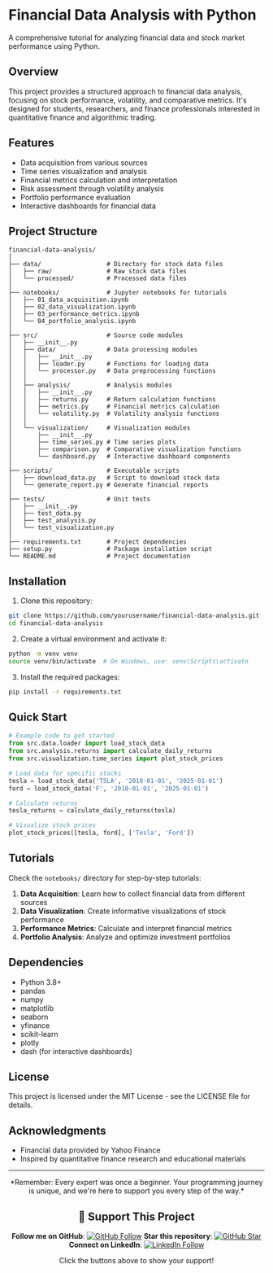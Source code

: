 # Financial Data Analysis with Python

A comprehensive tutorial for analyzing financial data and stock market performance using Python.

## Overview

This project provides a structured approach to financial data analysis, focusing on stock performance, volatility, and comparative metrics. It's designed for students, researchers, and finance professionals interested in quantitative finance and algorithmic trading.

## Features

- Data acquisition from various sources
- Time series visualization and analysis
- Financial metrics calculation and interpretation
- Risk assessment through volatility analysis
- Portfolio performance evaluation
- Interactive dashboards for financial data

## Project Structure

```
financial-data-analysis/
│
├── data/                  # Directory for stock data files
│   ├── raw/               # Raw stock data files
│   └── processed/         # Processed data files
│
├── notebooks/             # Jupyter notebooks for tutorials
│   ├── 01_data_acquisition.ipynb
│   ├── 02_data_visualization.ipynb
│   ├── 03_performance_metrics.ipynb
│   └── 04_portfolio_analysis.ipynb
│
├── src/                   # Source code modules
│   ├── __init__.py
│   ├── data/              # Data processing modules
│   │   ├── __init__.py
│   │   ├── loader.py      # Functions for loading data
│   │   └── processor.py   # Data preprocessing functions
│   │
│   ├── analysis/          # Analysis modules
│   │   ├── __init__.py
│   │   ├── returns.py     # Return calculation functions
│   │   ├── metrics.py     # Financial metrics calculation
│   │   └── volatility.py  # Volatility analysis functions
│   │
│   └── visualization/     # Visualization modules
│       ├── __init__.py
│       ├── time_series.py # Time series plots
│       ├── comparison.py  # Comparative visualization functions
│       └── dashboard.py   # Interactive dashboard components
│
├── scripts/               # Executable scripts
│   ├── download_data.py   # Script to download stock data
│   └── generate_report.py # Generate financial reports
│
├── tests/                 # Unit tests
│   ├── __init__.py
│   ├── test_data.py
│   ├── test_analysis.py
│   └── test_visualization.py
│
├── requirements.txt       # Project dependencies
├── setup.py               # Package installation script
└── README.md              # Project documentation
```

## Installation

1. Clone this repository:
```bash
git clone https://github.com/yourusername/financial-data-analysis.git
cd financial-data-analysis
```

2. Create a virtual environment and activate it:
```bash
python -m venv venv
source venv/bin/activate  # On Windows, use: venv\Scripts\activate
```

3. Install the required packages:
```bash
pip install -r requirements.txt
```

## Quick Start

```python
# Example code to get started
from src.data.loader import load_stock_data
from src.analysis.returns import calculate_daily_returns
from src.visualization.time_series import plot_stock_prices

# Load data for specific stocks
tesla = load_stock_data('TSLA', '2018-01-01', '2025-01-01')
ford = load_stock_data('F', '2018-01-01', '2025-01-01')

# Calculate returns
tesla_returns = calculate_daily_returns(tesla)

# Visualize stock prices
plot_stock_prices([tesla, ford], ['Tesla', 'Ford'])
```

## Tutorials

Check the `notebooks/` directory for step-by-step tutorials:

1. **Data Acquisition**: Learn how to collect financial data from different sources
2. **Data Visualization**: Create informative visualizations of stock performance
3. **Performance Metrics**: Calculate and interpret financial metrics
4. **Portfolio Analysis**: Analyze and optimize investment portfolios

## Dependencies

- Python 3.8+
- pandas
- numpy
- matplotlib
- seaborn
- yfinance
- scikit-learn
- plotly
- dash (for interactive dashboards)

## License

This project is licensed under the MIT License - see the LICENSE file for details.

## Acknowledgments

- Financial data provided by Yahoo Finance
- Inspired by quantitative finance research and educational materials

---

<div align="center">
*Remember: Every expert was once a beginner. Your programming journey is unique, and we're here to support you every step of the way.*

## 🌟 Support This Project
**Follow me on GitHub**: [![GitHub Follow](https://img.shields.io/github/followers/Harrypatria?style=social)](https://github.com/Harrypatria?tab=followers)
**Star this repository**: [![GitHub Star](https://img.shields.io/github/stars/Harrypatria/Basic-to-Advanced-Tutorial-of-Network-Analytics-with-NetworkX?style=social)](https://github.com/Harrypatria/Basic-to-Advanced-Tutorial-of-Network-Analytics-with-NetworkX/stargazers)
**Connect on LinkedIn**: [![LinkedIn Follow](https://img.shields.io/badge/LinkedIn-0077B5?style=for-the-badge&logo=linkedin&logoColor=white)](https://www.linkedin.com/in/harry-patria/)

Click the buttons above to show your support!

</div>

